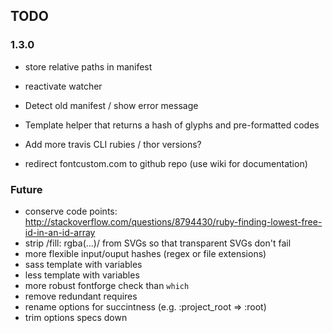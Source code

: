 ## TODO

### 1.3.0

* store relative paths in manifest

* reactivate watcher
* Detect old manifest / show error message
* Template helper that returns a hash of glyphs and pre-formatted codes

* Add more travis CLI rubies / thor versions?
* redirect fontcustom.com to github repo (use wiki for documentation)

### Future

* conserve code points: http://stackoverflow.com/questions/8794430/ruby-finding-lowest-free-id-in-an-id-array
* strip /fill: rgba(...)/ from SVGs so that transparent SVGs don't fail
* more flexible input/ouput hashes (regex or file extensions)
* sass template with variables
* less template with variables
* more robust fontforge check than `which`
* remove redundant requires
* rename options for succintness (e.g. :project_root => :root)
* trim options specs down
